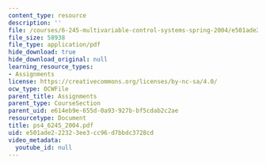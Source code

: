 ```yaml
---
content_type: resource
description: ''
file: /courses/6-245-multivariable-control-systems-spring-2004/e501ade222323ee3cc96d7bbdc3728cd_ps4_6245_2004.pdf
file_size: 58938
file_type: application/pdf
hide_download: true
hide_download_original: null
learning_resource_types:
- Assignments
license: https://creativecommons.org/licenses/by-nc-sa/4.0/
ocw_type: OCWFile
parent_title: Assignments
parent_type: CourseSection
parent_uid: e614eb9e-655d-0a93-927b-bf5cdab2c2ae
resourcetype: Document
title: ps4_6245_2004.pdf
uid: e501ade2-2232-3ee3-cc96-d7bbdc3728cd
video_metadata:
  youtube_id: null
---
```

